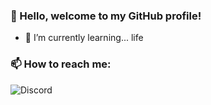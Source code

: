 ### 👋 Hello, welcome to my GitHub profile!

- 🌱 I’m currently learning... life

### 📫 How to reach me:
<img alt="Discord" src="https://discord.c99.nl/widget/theme-4/959785251473874974.png">
